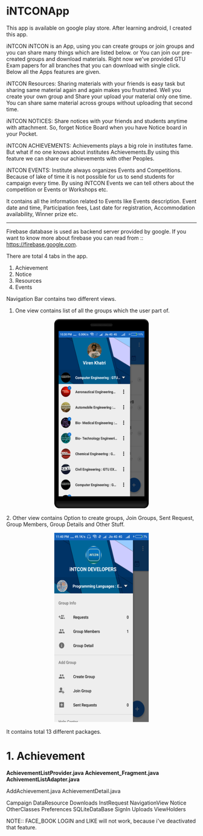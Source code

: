 # iNTCONApp


This app is available on google play store. After learning android, I created this app.

iNTCON 
iNTCON is an App, using you can create groups or join groups and you can share many things which are listed below. or You can join our pre-created groups and download materials. Right now we've provided GTU Exam papers for all branches that you can download with single click. Below all the Apps features are given.

iNTCON Resources:
Sharing materials with your friends is easy task but sharing same material again and again makes you frustrated. Well you create your own group and Share your upload your material only one time. You can share same material across groups without uploading that second time.

iNTCON NOTICES:
Share notices with your friends and students anytime with attachment. So, forget Notice Board when you have Notice board in your Pocket.


iNTCON ACHIEVEMENTS:
Achievements plays a big role in institutes fame. But what if no one knows about institutes Achievements.By using this feature we can share our achievements with other Peoples.


iNTCON EVENTS:
Institute always organizes Events and Competitions. Because of lake of time it is not possible for us to send students for campaign every time. By using iNTCON Events we can tell others about the competition or Events or Workshops etc. 

It contains all the information related to Events like Events description. Event date and time, Participation fees, Last date for registration, Accommodation availability, Winner prize etc.

--------------------------------------------------------------------------------------------------------------------------------------

Firebase database is used as backend server provided by google.
If you want to know more about firebase you can read from :: https://firebase.google.com.


There are total 4 tabs in the app.
1. Achievement
2. Notice
3. Resources
4. Events

Navigation Bar contains two different views. 


1. One view contains list of all the groups which the  user part of.
<p align="center">
  <img src="https://github.com/adgadhiya/iNTCONApp/blob/master/device-2017-03-29-223306.png" width="250" height="500"/>
</p>
2. Other view contains Option to create groups, Join Groups, Sent Request, Group Members, Group Details and Other Stuff.
<p align="center">
  <img src="https://github.com/adgadhiya/iNTCONApp/blob/master/Screenshot_2017-04-04-23-40-44-218.png" width="250" height="500"/>
</p>

It contains total 13 different packages.

<h1> 1. Achievement </h1>

<strong> AchievementListProvider.java
Achievement_Fragment.java
AchivementListAdapter.java </strong>





AddAchievement.java
AchievementDetail.java



Campaign
DataResource
Downloads
InstRequest
NavigationView
Notice
OtherClasses
Preferences
SQLiteDataBase
SignIn
Uploads
ViewHolders


NOTE:: FACE_BOOK LOGIN and LIKE will not work, because i've deactivated that feature.




